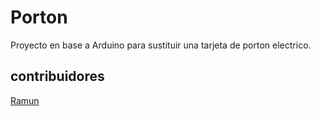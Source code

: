 # Porton
Proyecto en base a Arduino para sustituir una tarjeta de porton electrico.

## contribuidores
[Ramun](https://github.com/ramun9533)

